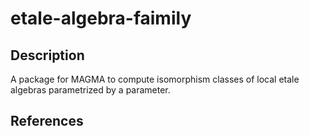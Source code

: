 # etale-algebra-faimily

Description
--

A package for MAGMA to compute isomorphism classes of local etale algebras parametrized by a parameter.

References
--